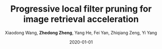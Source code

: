 ---
title: "Progressive local filter pruning for image retrieval acceleration"
collection: publications
permalink: /publication/2020-01-01-Progressive-local-filter-pruning-for-image-retrieval-acceleration
date: 2020-01-01
doi: 
venue: 'arXiv preprint arXiv:2001.08878'
author: 'Xiaodong Wang,  <strong>Zhedong Zheng</strong>,  Yang He,  Fei Yan,  Zhiqiang Zeng,  Yi Yang'
citation: ' Xiaodong Wang,  Zhedong Zheng,  Yang He,  Fei Yan,  Zhiqiang Zeng,  Yi Yang, &quot;Progressive local filter pruning for image retrieval acceleration.&quot; arXiv preprint arXiv:2001.08878, 2020.'
pub_year: '2020'
bib: >
    
    @article{wang2020progressive,  <br\>    author = "Wang, Xiaodong and Zheng, Zhedong and He, Yang and Yan, Fei and Zeng, Zhiqiang and Yang, Yi",  <br\>    title = "Progressive local filter pruning for image retrieval acceleration",  <br\>    journal = "arXiv preprint arXiv:2001.08878",  <br\>    year = "2020"
    }
    

---